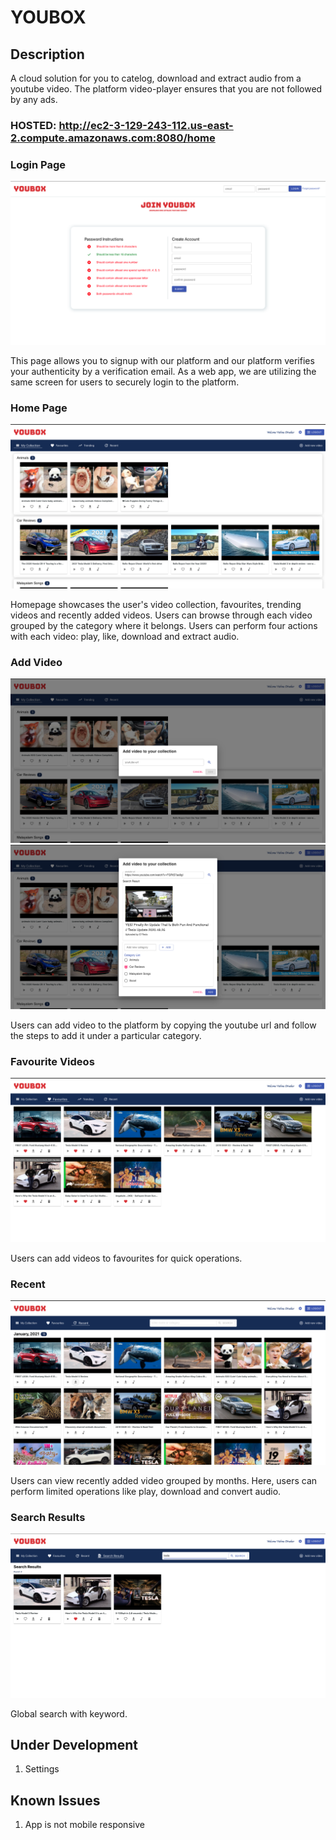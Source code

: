 # YOUBOX

## Description
A cloud solution for you to catelog, download and extract audio from a youtube video. The platform video-player ensures that you are not followed by any ads.

### HOSTED: http://ec2-3-129-243-112.us-east-2.compute.amazonaws.com:8080/home

### Login Page
![login-page](https://github.com/vishnudivakar31/YouBox/blob/main/screenshots/login_screen.png?raw=true)

This page allows you to signup with our platform and our platform verifies your authenticity by a verification email. As a web app, we are utilizing the same screen for users to securely login to the platform.

### Home Page
![home-page](https://github.com/vishnudivakar31/YouBox/blob/main/screenshots/homepage.png?raw=true)

Homepage showcases the user's video collection, favourites, trending videos and recently added videos. Users can browse through each video grouped by the category where it belongs. Users can perform four actions with each video: play, like, download and extract audio.

### Add Video
![add-video-1](https://github.com/vishnudivakar31/YouBox/blob/main/screenshots/add_video.png?raw=true)
![add-video-2](https://github.com/vishnudivakar31/YouBox/blob/main/screenshots/add_category.png)

Users can add video to the platform by copying the youtube url and follow the steps to add it under a particular category. 

### Favourite Videos
![fav-videos](https://github.com/vishnudivakar31/YouBox/blob/main/screenshots/favourites.png?raw=true)

Users can add videos to favourites for quick operations.

### Recent
![recents](https://github.com/vishnudivakar31/YouBox/blob/main/screenshots/recents.png?raw=true)

Users can view recently added video grouped by months. Here, users can perform limited operations like play, download and convert audio.

### Search Results
![search-results](https://github.com/vishnudivakar31/YouBox/blob/main/screenshots/search_results.png?raw=true)

Global search with keyword.

## Under Development
1. Settings

## Known Issues
1. App is not mobile responsive

